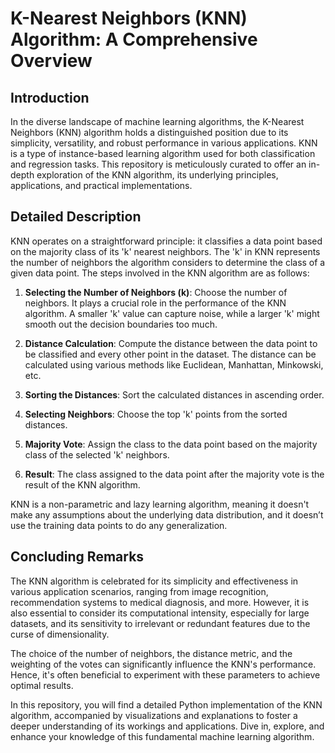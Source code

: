 # K-Nearest Neighbors (KNN) Algorithm: A Comprehensive Overview

## Introduction

In the diverse landscape of machine learning algorithms, the K-Nearest Neighbors (KNN) algorithm holds a distinguished position due to its simplicity, versatility, and robust performance in various applications. KNN is a type of instance-based learning algorithm used for both classification and regression tasks. This repository is meticulously curated to offer an in-depth exploration of the KNN algorithm, its underlying principles, applications, and practical implementations.

## Detailed Description

KNN operates on a straightforward principle: it classifies a data point based on the majority class of its 'k' nearest neighbors. The 'k' in KNN represents the number of neighbors the algorithm considers to determine the class of a given data point. The steps involved in the KNN algorithm are as follows:

1. **Selecting the Number of Neighbors (k)**: Choose the number of neighbors. It plays a crucial role in the performance of the KNN algorithm. A smaller 'k' value can capture noise, while a larger 'k' might smooth out the decision boundaries too much.

2. **Distance Calculation**: Compute the distance between the data point to be classified and every other point in the dataset. The distance can be calculated using various methods like Euclidean, Manhattan, Minkowski, etc.

3. **Sorting the Distances**: Sort the calculated distances in ascending order.

4. **Selecting Neighbors**: Choose the top 'k' points from the sorted distances.

5. **Majority Vote**: Assign the class to the data point based on the majority class of the selected 'k' neighbors.

6. **Result**: The class assigned to the data point after the majority vote is the result of the KNN algorithm.

KNN is a non-parametric and lazy learning algorithm, meaning it doesn't make any assumptions about the underlying data distribution, and it doesn’t use the training data points to do any generalization.

## Concluding Remarks

The KNN algorithm is celebrated for its simplicity and effectiveness in various application scenarios, ranging from image recognition, recommendation systems to medical diagnosis, and more. However, it is also essential to consider its computational intensity, especially for large datasets, and its sensitivity to irrelevant or redundant features due to the curse of dimensionality.

The choice of the number of neighbors, the distance metric, and the weighting of the votes can significantly influence the KNN's performance. Hence, it's often beneficial to experiment with these parameters to achieve optimal results.

In this repository, you will find a detailed Python implementation of the KNN algorithm, accompanied by visualizations and explanations to foster a deeper understanding of its workings and applications. Dive in, explore, and enhance your knowledge of this fundamental machine learning algorithm.

